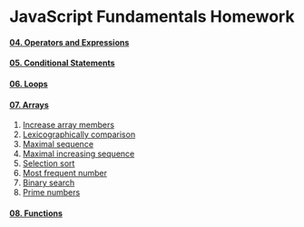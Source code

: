 JavaScript Fundamentals Homework
================================

#### [04. Operators and Expressions](./../04.Operators_and_Expressions/)
#### [05. Conditional Statements](./../05.Conditional_Statements/)
#### [06. Loops](./../06.Loops/)
#### [07. Arrays](./)

1. [Increase array members](01.Increase-array-members.js)
1. [Lexicographically comparison](02.Lexicographically-comparison.js)
1. [Maximal sequence](03.Maximal-sequence.js)
1. [Maximal increasing sequence](04.Maximal-increasing-sequence.js)
1. [Selection sort](05.Selection-sort.js)
1. [Most frequent number](06.Most-frequent-number.js)
1. [Binary search](07.Binary-search.js)
1. [Prime numbers](10.Prime-numbers.js)

#### [08. Functions](./../08.Functions/)